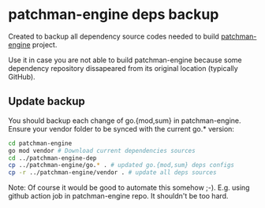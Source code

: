 # patchman-engine deps backup
Created to backup all dependency source codes needed to build [patchman-engine](https://github.com/RedHatInsights/patchman-engine) project.

Use it in case you are not able to build patchman-engine because some
dependency repository dissapeared from its original location (typically GitHub).

## Update backup
You should backup each change of go.{mod,sum} in patchman-engine. Ensure your
vendor folder to be synced with the current go.* version:
~~~bash
cd patchman-engine
go mod vendor # Download current dependencies sources
cd ../patchman-engine-dep
cp ../patchman-engine/go.* . # updated go.{mod,sum} deps configs
cp -r ../patchman-engine/vendor . # update all deps sources
~~~

Note: Of course it would be good to automate this somehow ;-). E.g. using github action job in patchman-engine repo. It shouldn't be too hard.

